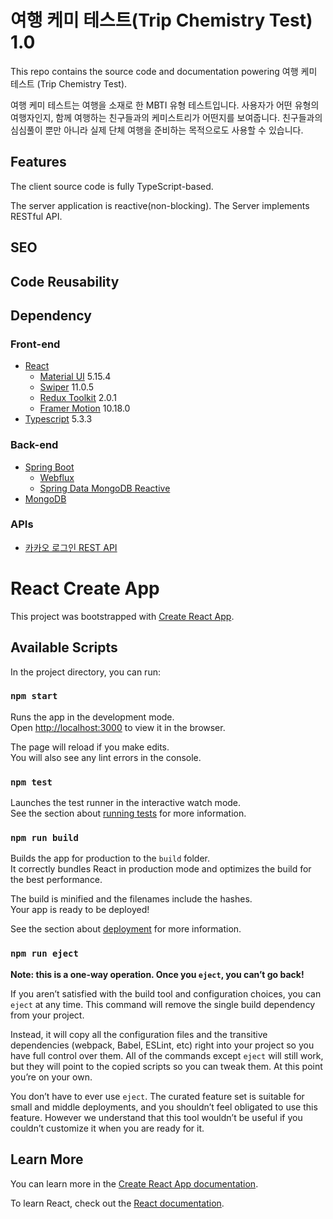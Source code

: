 # 여행 케미 테스트(Trip Chemistry Test) 1.0
This repo contains the source code and documentation powering 여행 케미 테스트 (Trip Chemistry Test).

여행 케미 테스트는 여행을 소재로 한 MBTI 유형 테스트입니다. 사용자가 어떤 유형의 여행자인지, 함께 여행하는 친구들과의 케미스트리가 어떤지를 보여줍니다. 친구들과의 심심풀이 뿐만 아니라 실제 단체 여행을 준비하는 목적으로도 사용할 수 있습니다.  

## Features
The client source code is fully TypeScript-based.

The server application is reactive(non-blocking). The Server implements RESTful API.



## SEO

## Code Reusability




## Dependency
### Front-end
- [React](https://react.dev/)
    - [Material UI](https://mui.com/material-ui/) 5.15.4
    - [Swiper](https://swiperjs.com/react) 11.0.5
    - [Redux Toolkit](https://redux-toolkit.js.org/) 2.0.1
    - [Framer Motion](https://www.framer.com/motion/) 10.18.0
- [Typescript](https://www.typescriptlang.org/) 5.3.3

### Back-end
- [Spring Boot](https://spring.io/projects/spring-boot)
    - [Webflux](https://docs.spring.io/spring-framework/reference/web/webflux.html)
    - [Spring Data MongoDB Reactive](https://docs.spring.io/spring-data/mongodb/reference/index.html)
- [MongoDB](https://www.mongodb.com/ko-kr)

### APIs
- [카카오 로그인 REST API](https://developers.kakao.com/docs/latest/ko/kakaologin/rest-api)

# React Create App 

This project was bootstrapped with [Create React App](https://github.com/facebook/create-react-app).

## Available Scripts

In the project directory, you can run:

### `npm start`

Runs the app in the development mode.\
Open [http://localhost:3000](http://localhost:3000) to view it in the browser.

The page will reload if you make edits.\
You will also see any lint errors in the console.

### `npm test`

Launches the test runner in the interactive watch mode.\
See the section about [running tests](https://facebook.github.io/create-react-app/docs/running-tests) for more information.

### `npm run build`

Builds the app for production to the `build` folder.\
It correctly bundles React in production mode and optimizes the build for the best performance.

The build is minified and the filenames include the hashes.\
Your app is ready to be deployed!

See the section about [deployment](https://facebook.github.io/create-react-app/docs/deployment) for more information.

### `npm run eject`

**Note: this is a one-way operation. Once you `eject`, you can’t go back!**

If you aren’t satisfied with the build tool and configuration choices, you can `eject` at any time. This command will remove the single build dependency from your project.

Instead, it will copy all the configuration files and the transitive dependencies (webpack, Babel, ESLint, etc) right into your project so you have full control over them. All of the commands except `eject` will still work, but they will point to the copied scripts so you can tweak them. At this point you’re on your own.

You don’t have to ever use `eject`. The curated feature set is suitable for small and middle deployments, and you shouldn’t feel obligated to use this feature. However we understand that this tool wouldn’t be useful if you couldn’t customize it when you are ready for it.

## Learn More

You can learn more in the [Create React App documentation](https://facebook.github.io/create-react-app/docs/getting-started).

To learn React, check out the [React documentation](https://reactjs.org/).
